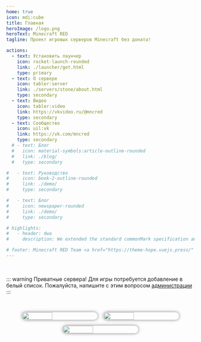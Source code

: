 ```yaml
---
home: true
icon: mdi:cube
title: Главная
heroImage: /logo.png
heroText: Minecraft RED
tagline: Проект игровых серверов Minecraft без доната!

actions:
  - text: Установить лаунчер
    icon: rocket-launch-rounded
    link: ./launcher/get.html
    type: primary
  - text: О сервере
    icon: tabler:server
    link: ./servers/stone/about.html
    type: secondary
  - text: Видео
    icon: tabler:video
    link: https://vkvideo.ru/@mncred
    type: secondary
  - text: Сообщество
    icon: uil:vk
    link: https://vk.com/mncred
    type: secondary
  # - text: Блог
  #   icon: material-symbols:article-outline-rounded
  #   link: ./blog/
  #   type: secondary

#   - text: Руководство
#     icon: book-2-outline-rounded
#     link: ./demo/
#     type: secondary

#   - text: Блог
#     icon: newspaper-rounded
#     link: ./demo/
#     type: secondary

# highlights:
#   - header: dwa
#     description: We extended the standard commonMark specification and added tons of new features for you.

# footer: Minecraft RED Team <a href="https://theme-hope.vuejs.press/" target="_blank">VuePress Theme Hope</a>
---
```


<div style="margin: 32px 0 32px 0; display: flex; justify-content: center;">
  <div style="max-width: 600px; width: 100%;">

::: warning Приватные сервера!
Для игры потребуется добавление в белый список.
Пожалуйста, напишите с этим вопросом [администрации](https://t.me/jkulvich)
:::

  </div>
</div>

<div style="margin: 0px 0 16px 0; display: flex; justify-content: center; align-items: center; gap: 16px; flex-wrap: wrap;">
  <img src="/assets/image/server_screenshots/0e508fc3-edad-4aea-8365-312e5784ebb0.jpeg" style="border-radius: 16px; box-shadow: 0 0 8px rgba(0, 0, 0, .5); width: 40%;">
  <img src="/assets/image/server_screenshots/1c5d1cca-790d-43ed-aba7-e33c36d66b04.jpeg" style="border-radius: 16px; box-shadow: 0 0 8px rgba(0, 0, 0, .5); width: 40%;">
  <img src="/assets/image/server_screenshots/59b7e82e-c5ab-4912-8db0-5b1317dc6eb0.jpeg" style="border-radius: 16px; box-shadow: 0 0 8px rgba(0, 0, 0, .5); width: 40%;">
</div>
